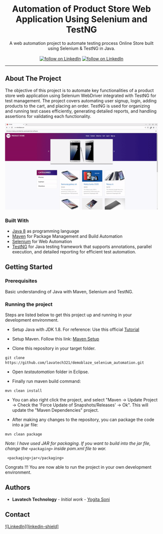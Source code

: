 <!-- PROJECT HEADER -->
<p align="center">
  <!--PROJECT TITLE AND DESCRIPTION -->
 <h1 align="center">Automation of Product Store Web Application Using Selenium and TestNG</h1>

  <p align="center">
    A web automation project to automate testing process Online Store built using Selenium & TestNG in Java.
    <br /><br/>
    <a href="https://www.linkedin.com/in/lavatech-technology-81aa6a14b/">
        <img src="https://img.shields.io/badge/-LinkedIn-black.svg?style=for-the-badge&logo=linkedin&colorB=555"
            alt="follow on LinkedIn"></a>
    <a href="">
        <img src="https://img.shields.io/twitter/follow/_?style=for-the-badge&logo=twitter"
            alt="follow on LinkedIn"></a>
  </p>
</p>
<hr>

<!-- ABOUT THE PROJECT -->

## About The Project
The objective of this project is to automate key functionalities of a product store web application using Selenium WebDriver integrated with TestNG for test management. The project covers automating user signup, login, adding products to the cart, and placing an order. TestNG is used for organizing and running test cases efficiently, generating detailed reports, and handling assertions for validating each functionality.

![Automation Demonstration](./demo.gif)


### Built With
* [Java 8](https://www.oracle.com/java/technologies/javase/javase-jdk8-downloads.html) as programming language
* [Maven](https://maven.apache.org/) for Package Management and Build Automation
* [Selenium](https://www.selenium.dev/) for Web Automation
* [TestNG](https://testng.org/) for Java testing framework that supports annotations, parallel execution, and detailed reporting for efficient test automation.

<!-- GETTING STARTED -->
## Getting Started

### Prerequisites
  Basic understanding of Java with Maven, Selenium and TestNG.

### Running the project
Steps are listed below to get this project up and running in your development environment.

* Setup Java with JDK 1.8. For reference: Use this official [Tutorial](https://docs.oracle.com/javase/10/install/installation-jdk-and-jre-microsoft-windows-platforms.htm)

* Setup Maven. Follow this link: [Maven Setup](https://maven.apache.org/install.html)

* Clone this repository in your target folder.
```
git clone https://github.com/lavatech321/demoblaze_selenium_automation.git
```

* Open _testautomation_ folder in Eclipse.
  
* Finally run maven build command:

```
mvn clean install
```

* You can also right click the project, and select "Maven -> Update Project -> Check the 'Force Update of Snapshots/Releases' -> Ok". This will update the "Maven Dependencies" project.

* After making any changes to the repository, you can package the code into a jar file:
  
```
mvn clean package
```
  
_Note: I have used JAR for packaging. If you want to build into the jar file, change the `<packaging>` inside pom.xml file to war._

```
 <packaging>jar</packaging>
```

Congrats !!! You are now able to run the project in your own development environment.

## Authors

* **Lavatech Technology** - *Initial work* - [Yogita Soni](https://github.com/lavatech321)

## Contact
[![LinkedIn][linkedin-shield]][linkedin-url]

<!-- MARKDOWN LINKS & IMAGES -->
<!-- https://www.markdownguide.org/basic-syntax/#reference-style-links -->
[linkedin-url]: https://www.linkedin.com/in/lavatech-technology-81aa6a14b/
